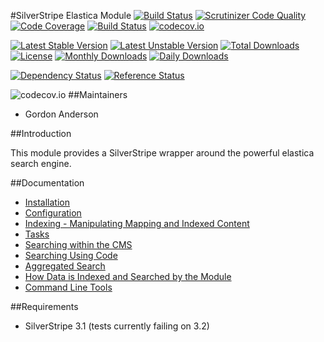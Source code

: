 #SilverStripe Elastica Module
[![Build Status](https://travis-ci.org/gordonbanderson/silverstripe-elastica.svg?branch=master)](https://travis-ci.org/gordonbanderson/silverstripe-elastica)
[![Scrutinizer Code Quality](https://scrutinizer-ci.com/g/gordonbanderson/silverstripe-elastica/badges/quality-score.png?b=master)](https://scrutinizer-ci.com/g/gordonbanderson/silverstripe-elastica/?branch=master)
[![Code Coverage](https://scrutinizer-ci.com/g/gordonbanderson/silverstripe-elastica/badges/coverage.png?b=master)](https://scrutinizer-ci.com/g/gordonbanderson/silverstripe-elastica/?branch=master)
[![Build Status](https://scrutinizer-ci.com/g/gordonbanderson/silverstripe-elastica/badges/build.png?b=master)](https://scrutinizer-ci.com/g/gordonbanderson/silverstripe-elastica/build-status/master)
[![codecov.io](https://codecov.io/github/gordonbanderson/silverstripe-elastica/coverage.svg?branch=master)](https://codecov.io/github/gordonbanderson/silverstripe-elastica?branch=master)

[![Latest Stable Version](https://poser.pugx.org/weboftalent/elastica/version)](https://packagist.org/packages/weboftalent/elastica)
[![Latest Unstable Version](https://poser.pugx.org/weboftalent/elastica/v/unstable)](//packagist.org/packages/weboftalent/elastica)
[![Total Downloads](https://poser.pugx.org/weboftalent/elastica/downloads)](https://packagist.org/packages/weboftalent/elastica)
[![License](https://poser.pugx.org/weboftalent/elastica/license)](https://packagist.org/packages/weboftalent/elastica)
[![Monthly Downloads](https://poser.pugx.org/weboftalent/elastica/d/monthly)](https://packagist.org/packages/weboftalent/elastica)
[![Daily Downloads](https://poser.pugx.org/weboftalent/elastica/d/daily)](https://packagist.org/packages/weboftalent/elastica)

[![Dependency Status](https://www.versioneye.com/php/weboftalent:elastica/badge.svg)](https://www.versioneye.com/php/weboftalent:elastica)
[![Reference Status](https://www.versioneye.com/php/weboftalent:elastica/reference_badge.svg?style=flat)](https://www.versioneye.com/php/weboftalent:elastica/references)

![codecov.io](https://codecov.io/github/gordonbanderson/silverstripe-elastica/branch.svg?branch=master)
##Maintainers

* Gordon Anderson

##Introduction

This module provides a SilverStripe wrapper around the powerful elastica search engine.

##Documentation
* [Installation](./docs/en/Installation.md)
* [Configuration](./docs/en/Configuration.md)
* [Indexing - Manipulating Mapping and Indexed Content](./docs/en/Indexing.md)
* [Tasks](./docs/en/Tasks.md)
* [Searching within the CMS](./docs/en/SearchPages.md)
* [Searching Using Code](./docs/en/SearchingPHP.md)
* [Aggregated Search](./docs/en/Aggregation.md)
* [How Data is Indexed and Searched by the Module](./docs/en/HowDataIsIndexedAndSearched.md)
* [Command Line Tools](./docs/en/CommandLineTools.md)

##Requirements
* SilverStripe 3.1 (tests currently failing on 3.2)
